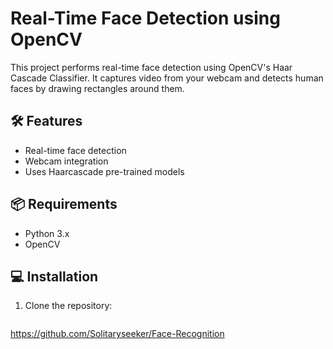 # Real-Time Face Detection using OpenCV

This project performs real-time face detection using OpenCV's Haar Cascade Classifier. It captures video from your webcam and detects human faces by drawing rectangles around them.

## 🛠️ Features

- Real-time face detection
- Webcam integration
- Uses Haarcascade pre-trained models

## 📦 Requirements

- Python 3.x
- OpenCV

## 💻 Installation

1. Clone the repository:
   ```bash
  https://github.com/Solitaryseeker/Face-Recognition
